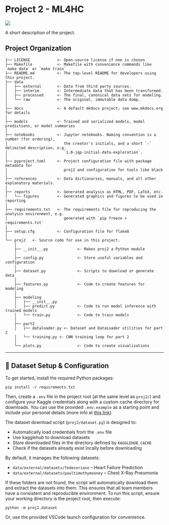 # Project 2 - ML4HC

<a target="_blank" href="https://cookiecutter-data-science.drivendata.org/">
    <img src="https://img.shields.io/badge/CCDS-Project%20template-328F97?logo=cookiecutter" />
</a>

A short description of the project.

## Project Organization

```
├── LICENSE            <- Open-source license if one is chosen
├── Makefile           <- Makefile with convenience commands like `make data` or `make train`
├── README.md          <- The top-level README for developers using this project.
├── data
│   ├── external       <- Data from third party sources.
│   ├── interim        <- Intermediate data that has been transformed.
│   ├── processed      <- The final, canonical data sets for modeling.
│   └── raw            <- The original, immutable data dump.
│
├── docs               <- A default mkdocs project; see www.mkdocs.org for details
│
├── models             <- Trained and serialized models, model predictions, or model summaries
│
├── notebooks          <- Jupyter notebooks. Naming convention is a number (for ordering),
│                         the creator's initials, and a short `-` delimited description, e.g.
│                         `1.0-jqp-initial-data-exploration`.
│
├── pyproject.toml     <- Project configuration file with package metadata for
│                         proj2 and configuration for tools like black
│
├── references         <- Data dictionaries, manuals, and all other explanatory materials.
│
├── reports            <- Generated analysis as HTML, PDF, LaTeX, etc.
│   └── figures        <- Generated graphics and figures to be used in reporting
│
├── requirements.txt   <- The requirements file for reproducing the analysis environment, e.g.
│                         generated with `pip freeze > requirements.txt`
│
├── setup.cfg          <- Configuration file for flake8
│
└── proj2   <- Source code for use in this project.
    │
    ├── __init__.py             <- Makes proj2 a Python module
    │
    ├── config.py               <- Store useful variables and configuration
    │
    ├── dataset.py              <- Scripts to download or generate data
    │
    ├── features.py             <- Code to create features for modeling
    │
    ├── modeling
    │   ├── __init__.py
    │   ├── predict.py          <- Code to run model inference with trained models
    │   └── train.py            <- Code to train models
    |
    ├── part2
    │   ├── dataloader.py <- Dataset and DataLoader utilities for part 2
    │   └── training.py <- CNN training loop for part 2
    │
    └── plots.py                <- Code to create visualizations
```

---

## 🔧 Dataset Setup & Configuration

To get started, install the required Python packages:

`pip install -r requirements.txt`

Then, create a `.env` file in the project root (at the same level as `proj2/`) and configure your Kaggle credentials along with a custom cache directory for downloads. You can use the provided `.env.example` as a starting point and include your personal details (more info at [this link](https://www.kaggle.com/docs/api))

The dataset download script (`proj2/dataset.py`) is designed to:

- Automatically load credentials from the `.env` file
- Use kagglehub to download datasets
- Store downloaded files in the directory defined by `KAGGLEHUB_CACHE`
- Check if the datasets already exist locally before downloading

By default, it manages the following datasets:

- `data/external/datasets/fedesoriano` – Heart Failure Prediction
- `data/external/datasets/paultimothymooney` – Chest X-Ray Pneumonia

If these folders are not found, the script will automatically download them and extract the datasets into them. This ensures that all team members have a consistent and reproducible environment.
To run this script, ensure your working directory is the project root, then execute:

`python -m proj2.dataset`

Or, use the provided VSCode launch configuration for convenience.
